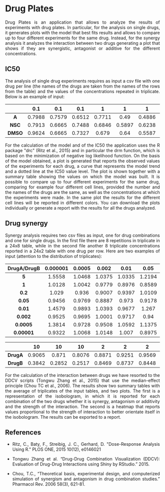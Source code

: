 # Drug Plates

<p align="justify"> Drug Plates is an application that allows to analyze the results of experiments with drug plates. In particular, for the analysis on single drugs, it generates plots with the model that best fits results and allows to compare up to four different experiments for the same drug. Instead, for the synergy analysis it analyzes the interaction between two drugs generating a plot that shows if they are synergistic, antagonist or additive for the different concentrations. </p>

## IC50

<p align="justify"> The analysis of single drug experiments requires as input a csv file with one drug per line (the names of the drugs are taken from the names of the rows from the table) and the values of the concentrations repeated in triplicate. Below is an example of input: </p>

| | 0.1 | 0.1 | 0.1 | 1 | 1 | 1 | 10 | 10 | 10 | 50 | 50 | 50 |
:--: | :--: | :--: | :--: | :--: | :--: | :--: | :--: | :--: | :--: | :--: | :--: | :--:
**A** | 0.7988 | 0.7579 | 0.6512 | 0.7711 | 0.49 | 0.4886 | 0.816 | 0.8641 | 0.513 | 0.6118 | 0.6477 | 0.6086
**NSC** | 0.7913 | 0.6665 | 0.7488 | 0.6846 | 0.5897 | 0.6238 | 0.5034 | 0.5569 | 0.4184 | 0.4209 | 0.4269 | 0.4382
**DMSO** | 0.9624 | 0.6665 | 0.7327 | 0.679 | 0.64 | 0.5587 | 0.5462 | 0.4762 | 0.52 | 0.2925 | 0.2954 | 0.2978

<p align="justify"> For the calculation of the model and of the IC50 the application uses the R package "drc" (Ritz et al., 2015) and in particular the drm function, which is based on the minimization of negative log likelihood function. On the basis of the model obtained, a plot is generated that reports the observed values of the experiments for each drug, a curve that represents the model trend and a dotted line at the IC50 value level. The plot is shown together with a summary table showing the values on which the model was built. It is possible to compare up to four different experiments for the same drug, comparing for example four different cell lines, provided the number and the names of the drugs are the same, as well as the concentrations at which the experiments were made. In the same plot the results for the different cell lines will be reported in different colors. You can download the plots individually or generate a report with the results for all the drugs analyzed. </p>

## Drug synergy

<p align="justify"> Synergy analysis requires two csv files as input, one for drug combinations and one for single drugs. In the first file there are 8 repetitions in triplicate in a 24x8 table, while in the second file another 8 triplicate concentrations reported in a 24x2 table with one drug per row. Here are two examples of input (attention to the distribution of triplicates): </p>

| DrugA/DrugB | 0.000001 | 0.0005 | 0.002 | 0.01 | 0.05 | 0.2 | 1 | 5 | 0.000001 | 0.0005 | 0.002 | 0.01 | 0.05 | 0.2 | 1 | 5 | 0.000001 | 0.0005 | 0.002 | 0.01 | 0.05 | 0.2 | 1 | 5 | 
:--: | :--: | :--: | :--: | :--: | :--: | :--: | :--: | :--: | :--: | :--: | :--: | :--: | :--: | :--: | :--: | :--: | :--: | :--: | :--: | :--: | :--: | :--: | :--: | :--:
**5** | 1.5558 | 1.0468 | 1.0375 | 1.0335 | 1.2194 | 1.0514 | 1.0066 | 0.5089 | 1.1746 | 0.9448 | 0.9544 | 0.9837 | 1.173 | 0.9798 | 0.9492 | 0.5162 | 1.1093 | 0.9625 | 1.0205 | 0.9454 | 1.2383 | 0.9772 | 1.0219 | 0.5075
**1** | 1.0128 | 1.0042 | 0.9779 | 0.8976 | 0.8589 | 0.8305 | 0.8404 | 0.6649 | 0.7977 | 0.8958 | 0.8094 | 0.9006 | 0.8629 | 0.9245 | 0.8425 | 0.5264 | 0.7885 | 0.7852 | 0.9124 | 0.9668 | 0.9959 | 0.8088 | 0.924 | 0.6698
**0.2** | 1.029 | 0.936 | 0.9007 | 0.9397 | 1.0109 | 0.9531 | 0.8564 | 0.6333 | 0.9343 | 0.9269 | 0.7643 | 0.8274 | 0.8535 | 0.9094 | 0.7605 | 0.5506 | 0.8042 | 0.925 | 0.9079 | 0.9237 | 0.9924 | 0.9707 | 0.9254 | 0.7401
**0.05** | 0.9456 | 0.9769 | 0.8887 | 0.973 | 0.9178 | 0.8769 | 0.8274 | 0.5747 | 0.8471 | 0.8752 | 0.7802 | 0.896 | 0.8131 | 0.8655 | 0.7999 | 0.6119 | 0.9138 | 0.9104 | 0.8978 | 0.9579 | 0.9319 | 0.9734 | 0.9582 | 0.7914
**0.01** | 1.4579 | 0.9893 | 1.0393 | 0.9677 | 1.267 | 1.0108 | 0.8597 | 0.6729 | 1.2 | 0.8255 | 0.7964 | 0.9002 | 1.2037 | 0.8062 | 0.8052 | 0.6409 | 1.2345 | 0.8146 | 0.8298 | 0.7965 | 1.1656 | 0.809 | 0.7691 | 0.6924
**0.002** | 0.9525 | 0.9695 | 1.0001 | 0.9717 | 0.94 | 0.9373 | 0.8835 | 0.7038 | 0.9226 | 0.8981 | 0.7989 | 0.8485 | 0.9228 | 0.8272 | 0.9143 | 0.7243 | 0.8217 | 0.8622 | 0.7797 | 0.8518 | 0.8398 | 0.8504 | 0.8158 | 0.7227
**0.0005** | 1.3814 | 0.9728 | 0.9508 | 1.0592 | 1.1375 | 0.8867 | 0.8592 | 0.6721 | 1.2494 | 0.9756 | 0.868 | 0.803 | 1.2749 | 0.8551 | 0.8736 | 0.6833 | 1.2202 | 0.785 | 0.9162 | 0.896 | 1.2476 | 0.7855 | 0.8201 | 0.7326
**0.00001** | 0.9322 | 1.0068 | 1.0148 | 1.007 | 0.8975 | 0.8729 | 0.8357 | 0.6826 | 0.9563 | 0.955 | 0.7958 | 0.8946 | 0.9573 | 0.9449 | 0.9381 | 0.6902 | 0.8444 | 0.9437 | 0.858 | 0.9256 | 0.8773 | 0.9296 | 0.7841 | 0.7157

| | 10 | 10 | 10 | 2 | 2 | 2 | 0.6 | 0.6 | 0.6 | 0.1 | 0.1 | 0.1 | 0.03 | 0.03 | 0.03 | 0.008 | 0.008 | 0.008 | 0.002 | 0.002 | 0.002 | 0.0005 | 0.0005 | 0.0005 | 
:--: | :--: | :--: | :--: | :--: | :--: | :--: | :--: | :--: | :--: | :--: | :--: | :--: | :--: | :--: | :--: | :--: | :--: | :--: | :--: | :--: | :--: | :--: | :--: | :--:
**DrugA** | 0.9065 | 0.871 | 0.8076 | 0.8871 | 0.9251 | 0.9569 | 1.031 | 0.9969 | 0.9501 | 0.9747 | 0.9156 | 0.7875 | 0.9024 | 0.9483 | 0.8881 | 0.9857 | 0.9362 | 0.9522 | 0.8964 | 0.8841 | 0.866 | 0.8483 | 0.9252 | 0.9451
**DrugB** | 0.3842 | 0.2852 | 0.2517 | 0.8469 | 0.8737 | 0.8448 | 0.6464 | 0.7124 | 0.895 | 0.9446 | 0.9082 | 0.9372 | 0.8384 | 0.8345 | 0.7416 | 0.7507 | 0.8316 | 0.9251 | 0.8854 | 0.8132 | 0.827 | 0.7868 | 1.022 | 1.0507

<p align="justify"> For the calculation of the interaction between drugs we have resorted to the DDCV scripts (Tongwu Zhang et al., 2015) that use the median-effect principle (Chou TC et al., 2006). The results show two summary tables with the average of triplicates of the input tables, and two plots. The first is a representation of the isobologram, in which it is reported for each combination of the two drugs whether it is synergy, antagonism or additivity and the strength of the interaction. The second is a heatmap that reports values proportional to the strength of interaction to better orientate itself in the isobologram. The results can be exported to a report. </p>

## References

- <p align="justify"> Ritz, C., Baty, F., Streibig, J. C., Gerhard, D. "Dose-Response Analysis Using R." PLOS ONE, 2015 10(12), e0146021 </p>
- <p align="justify"> Tongwu Zhang et al. “Drug-Drug Combination Visualization (DDCV): Evaluation of Drug-Drug Interactions using Shiny by RStudio.” 2015. </p>
- <p align="justify"> Chou, T.C., “Theoretical basis, experimental design, and computerized simulation of synergism and antagonism in drug combination studies.” Pharmacol Rev. 2006 58(3), 621-81. </p>
